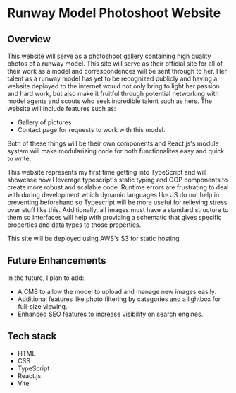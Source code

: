 # Runway Model Photoshoot Website

## Overview
This website will serve as a photoshoot gallery containing high quality photos of a runway model. This site will serve as their official site for all of their work as a model and correspondences will be sent through to her. Her talent as a runway model has yet to be recognized publicly and having a website deployed to the internet would not only bring to light her passion and hard work, but also make it fruitful through potential networking with model agents and scouts who seek incredible talent such as hers. The website will include features such as:

- Gallery of pictures
- Contact page for requests to work with this model.

Both of these things will be their own components and React.js's module system will make modularizing code for both functionalites easy and quick to write. 

This website represents my first time getting into TypeScript and will showcase how I leverage typescript's static typing and OOP components to create more robust and scalable code. Runtime errors are frustrating to deal with during development which dynamic languages like JS do not help in preventing beforehand so Typescript will be more useful for relieving stress over stuff like this. Additionally, all images must have a standard structure to them so interfaces will help with providing a schematic that gives specific properties and data types to those properties. 

This site will be deployed using AWS's S3 for static hosting.

## Future Enhancements
In the future, I plan to add:
- A CMS to allow the model to upload and manage new images easily.
- Additional features like photo filtering by categories and a lightbox for full-size viewing.
- Enhanced SEO features to increase visibility on search engines.

## Tech stack
- HTML
- CSS
- TypeScript
- React.js
- Vite

